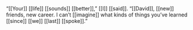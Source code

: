 “[[Your]] [[life]] [[sounds]] [[better]],” [[I]] [[said]]. “[[David]], [[new]] friends, new career. I can’t [[imagine]] what kinds of things you’ve learned [[since]] [[we]] [[last]] [[spoke]].”  